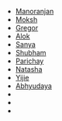 * [Manoranjan](https://docs.google.com/document/d/13zS_h5Jz6iqvCccLsbqMoTcuZwov2qaPoyeU0CeKyaw/edit)
* [Moksh](https://github.com/CodeClubSMVDU/gsoc-proposals/blob/master/proposals/Android%20Field%20Operations%20App%20Version%206.pdf)
* [Gregor](https://github.com/CodeClubSMVDU/gsoc-proposals/blob/master/proposals/GSOC-mozilla-CVW.pdf)
* [Alok](https://docs.google.com/document/d/1rJzQZPcQgWAXaBZLW3Rl2pw48SfTAesaNmCmGkn6irg/edit)
* [Sanya](https://docs.google.com/document/d/1PD-yHOFPrkEJpxCO19sbmCCLnVd12DMIG45B4C7BKdI/edit)
* [Shubham](https://docs.google.com/document/d/1QoJ3sJxOEjfMDS6iv2nu6vW9tlSq6TRbqIj4hMnhBSQ/edit)
* [Parichay](https://docs.google.com/document/d/1YpuCC129U8KPXAwiXRXQ_4XWuLursPGl3rzQjz43-CY/edit#heading=h.6yju0xrx6m1l)
* [Natasha](https://docs.google.com/document/d/1lMCDqY5TKVXyFl67BmyMkaS9GTjRbueKr7ds395b_10/edit)
* [Yijie](https://docs.google.com/document/d/1CIgjz8IZxihYC6CKqE0pFuKljCKK3SPhKK87IpHs_38/edit#)
* [Abhyudaya](https://docs.google.com/document/d/1zUKRShhILzESwO7PIrYxXRSyLxxY-hAPclbREU8uE1o/edit#heading=h.drvyxdubajbk)
* []()
* []()
* []()
